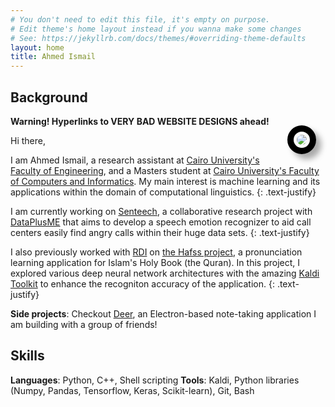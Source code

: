 ```yaml
---
# You don't need to edit this file, it's empty on purpose.
# Edit theme's home layout instead if you wanna make some changes
# See: https://jekyllrb.com/docs/themes/#overriding-theme-defaults
layout: home
title: Ahmed Ismail
---
```

## Background

<img class="profile-img" style="float: right; border:10px solid black; border-radius: 50%; margin: 15px; padding: 5px; box-shadow: 8px 8px 10px #aaa;" src="https://media.licdn.com/dms/image/C5103AQEtLL8ar04Ruw/profile-displayphoto-shrink_200_200/0?e=1525453200&v=alpha&t=YdvH25QBIFIBO0ULYyYXThlrQNXyHUl4DwKMgEkZII8">

**Warning! Hyperlinks to VERY BAD WEBSITE DESIGNS ahead!**

Hi there,

I am Ahmed Ismail, a research assistant at
[Cairo University's Faculty of Engineering](http://eng.cu.edu.eg/en/),
and a Masters student at [Cairo University's Faculty of Computers and
Informatics](https://www.fci.cu.edu.eg/).
My main interest is machine learning and its applications within the
domain of computational linguistics.
{: .text-justify}

I am currently working on [Senteech](http://www.dataplusme.com/senteech.html),
a collaborative research project with
[DataPlusME](http://www.dataplusme.com/) that aims to develop a speech
emotion recognizer to aid call centers easily find angry calls within
their huge data sets.
{: .text-justify}

I also previously worked with [RDI](http://www.rdi-eg.com/) on
[the Hafss project](http://www.rdi-eg.com/Technologies/speech.htm),
a pronunciation learning application for Islam's Holy Book
(the Quran). In this project, I explored various deep neural network
architectures with the amazing [Kaldi Toolkit](kaldi-asr.org/)
to enhance the recogniton accuracy of the application.
{: .text-justify}

**Side projects**: Checkout [Deer](https://github.com/abahmed/Deer),
an Electron-based note-taking application I am building with a group of
friends!

## Skills
**Languages**: Python, C++, Shell scripting
**Tools**: Kaldi, Python libraries (Numpy, Pandas, Tensorflow, Keras, Scikit-learn), Git, Bash